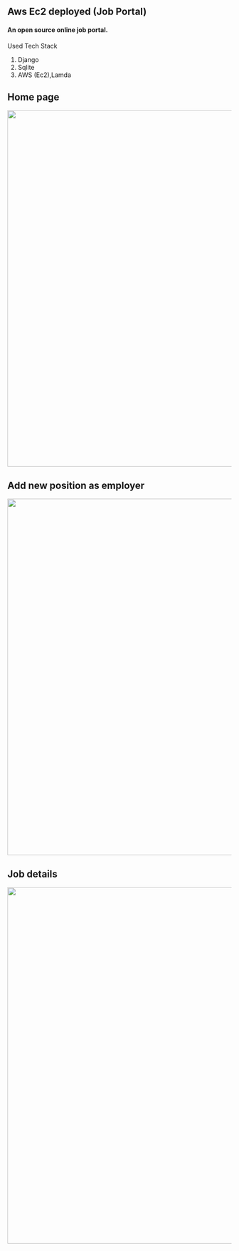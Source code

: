 ## Aws Ec2 deployed (Job Portal)
#### An open source online job portal.

Used Tech Stack
1. Django
2. Sqlite
3. AWS (Ec2),Lamda

## Home page
<img src="screenshots/one.png" height="800">

## Add new position as employer
<img src="screenshots/two.png" height="800">

## Job details
<img src="screenshots/three.png" height="800">


